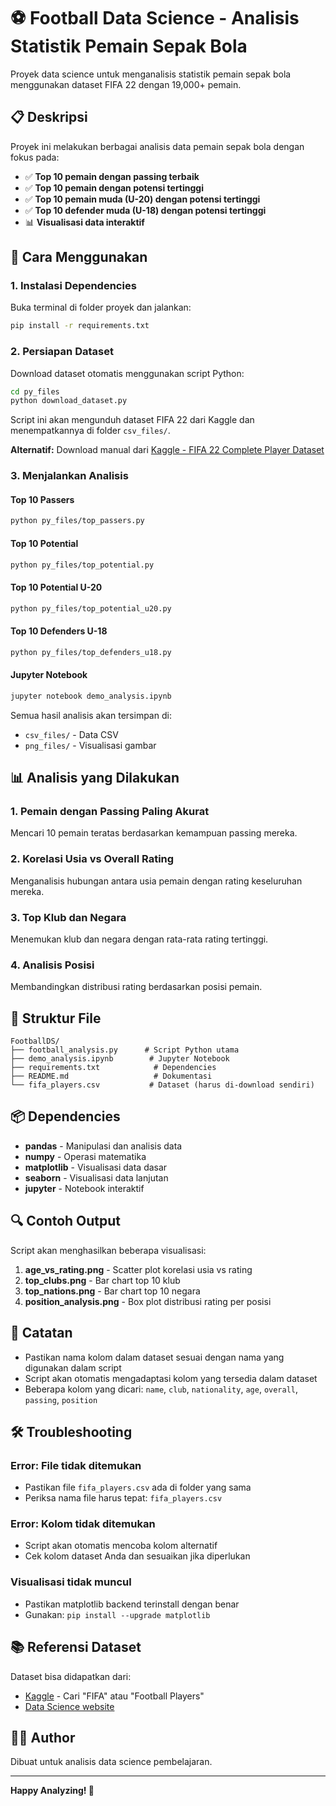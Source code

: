 # ⚽ Football Data Science - Analisis Statistik Pemain Sepak Bola

Proyek data science untuk menganalisis statistik pemain sepak bola menggunakan dataset FIFA 22 dengan 19,000+ pemain.

## 📋 Deskripsi

Proyek ini melakukan berbagai analisis data pemain sepak bola dengan fokus pada:
- ✅ **Top 10 pemain dengan passing terbaik**
- ✅ **Top 10 pemain dengan potensi tertinggi**
- ✅ **Top 10 pemain muda (U-20) dengan potensi tertinggi**
- ✅ **Top 10 defender muda (U-18) dengan potensi tertinggi**
- 📊 **Visualisasi data interaktif**

## 🚀 Cara Menggunakan

### 1. Instalasi Dependencies

Buka terminal di folder proyek dan jalankan:

```bash
pip install -r requirements.txt
```

### 2. Persiapan Dataset

Download dataset otomatis menggunakan script Python:

```bash
cd py_files
python download_dataset.py
```

Script ini akan mengunduh dataset FIFA 22 dari Kaggle dan menempatkannya di folder `csv_files/`.

**Alternatif:** Download manual dari [Kaggle - FIFA 22 Complete Player Dataset](https://www.kaggle.com/datasets/stefanoleone992/fifa-22-complete-player-dataset)

### 3. Menjalankan Analisis

#### Top 10 Passers
```bash
python py_files/top_passers.py
```

#### Top 10 Potential
```bash
python py_files/top_potential.py
```

#### Top 10 Potential U-20
```bash
python py_files/top_potential_u20.py
```

#### Top 10 Defenders U-18
```bash
python py_files/top_defenders_u18.py
```

#### Jupyter Notebook
```bash
jupyter notebook demo_analysis.ipynb
```

Semua hasil analisis akan tersimpan di:
- `csv_files/` - Data CSV
- `png_files/` - Visualisasi gambar

## 📊 Analisis yang Dilakukan

### 1. Pemain dengan Passing Paling Akurat
Mencari 10 pemain teratas berdasarkan kemampuan passing mereka.

### 2. Korelasi Usia vs Overall Rating
Menganalisis hubungan antara usia pemain dengan rating keseluruhan mereka.

### 3. Top Klub dan Negara
Menemukan klub dan negara dengan rata-rata rating tertinggi.

### 4. Analisis Posisi
Membandingkan distribusi rating berdasarkan posisi pemain.

## 📁 Struktur File

```
FootballDS/
├── football_analysis.py      # Script Python utama
├── demo_analysis.ipynb        # Jupyter Notebook
├── requirements.txt            # Dependencies
├── README.md                   # Dokumentasi
└── fifa_players.csv           # Dataset (harus di-download sendiri)
```

## 📦 Dependencies

- **pandas** - Manipulasi dan analisis data
- **numpy** - Operasi matematika
- **matplotlib** - Visualisasi data dasar
- **seaborn** - Visualisasi data lanjutan
- **jupyter** - Notebook interaktif

## 🔍 Contoh Output

Script akan menghasilkan beberapa visualisasi:

1. **age_vs_rating.png** - Scatter plot korelasi usia vs rating
2. **top_clubs.png** - Bar chart top 10 klub
3. **top_nations.png** - Bar chart top 10 negara
4. **position_analysis.png** - Box plot distribusi rating per posisi

## 📝 Catatan

- Pastikan nama kolom dalam dataset sesuai dengan nama yang digunakan dalam script
- Script akan otomatis mengadaptasi kolom yang tersedia dalam dataset
- Beberapa kolom yang dicari: `name`, `club`, `nationality`, `age`, `overall`, `passing`, `position`

## 🛠️ Troubleshooting

### Error: File tidak ditemukan
- Pastikan file `fifa_players.csv` ada di folder yang sama
- Periksa nama file harus tepat: `fifa_players.csv`

### Error: Kolom tidak ditemukan
- Script akan otomatis mencoba kolom alternatif
- Cek kolom dataset Anda dan sesuaikan jika diperlukan

### Visualisasi tidak muncul
- Pastikan matplotlib backend terinstall dengan benar
- Gunakan: `pip install --upgrade matplotlib`

## 📚 Referensi Dataset

Dataset bisa didapatkan dari:
- [Kaggle](https://www.kaggle.com/datasets) - Cari "FIFA" atau "Football Players"
- [Data Science website](https://www.kaggle.com/stefanoleone992/fifa-20-complete-player-dataset)

## 👨‍💻 Author

Dibuat untuk analisis data science pembelajaran.

---

**Happy Analyzing! 🎉**

